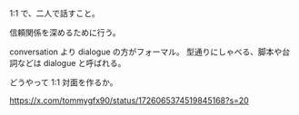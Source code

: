 1:1 で、二人で話すこと。

信頼関係を深めるために行う。

conversation より dialogue の方がフォーマル。
型通りにしゃべる、脚本や台詞などは dialogue と呼ばれる。

どうやって 1:1 対面を作るか。

https://x.com/tommygfx90/status/1726065374519845168?s=20
